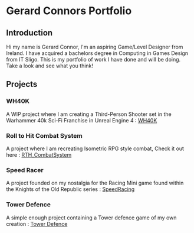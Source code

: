 # Gerard Connors Portfolio

## Introduction
Hi my name is Gerard Connor,  I'm an aspiring Game/Level Designer from Ireland. I have acquired a bachelors degree in Computing in Games Design from IT Sligo. This is my portfolio of work I have done and will be doing. Take a look and see what you think!

## Projects

### WH40K
A WIP project where I am creating a Third-Person Shooter set in the Warhammer 40k Sci-Fi Franchise in Unreal Engine 4 : [WH40K](https://s00155398.github.io/WH40K/)

### Roll to Hit Combat System
A project where I am recreating Isometric RPG style combat, Check it out here : [RTH_CombatSystem](https://s00155398.github.io/RTH_CombatSystem/)

### Speed Racer
A project founded on my nostalgia for the Racing Mini game found within the Knights of the Old Republic series : [SpeedRacing](https://s00155398.github.io/SpeedRacing/)

### Tower Defence
A simple enough project containing a Tower defence game of my own creation : [Tower Defence](https://s00155398.github.io/Tower-Defence/)
